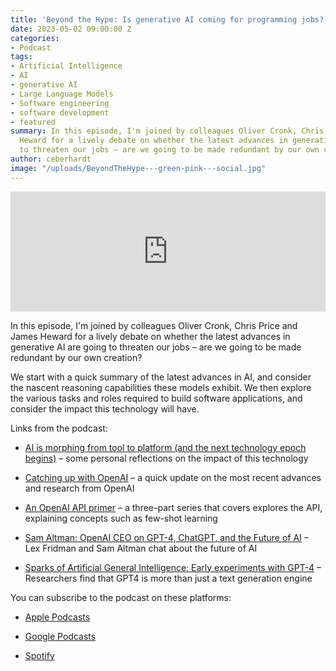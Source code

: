 ```yaml
---
title: 'Beyond the Hype: Is generative AI coming for programming jobs?'
date: 2023-05-02 09:00:00 Z
categories:
- Podcast
tags:
- Artificial Intelligence
- AI
- generative AI
- Large Language Models
- Software engineering
- software development
- featured
summary: In this episode, I'm joined by colleagues Oliver Cronk, Chris Price and James
  Heward for a lively debate on whether the latest advances in generative AI are going
  to threaten our jobs – are we going to be made redundant by our own creation?
author: ceberhardt
image: "/uploads/BeyondTheHype---green-pink---social.jpg"
---
```


<iframe title="Embed Player" src="https://play.libsyn.com/embed/episode/id/26634822/height/192/theme/modern/size/large/thumbnail/yes/custom-color/ffffff/time-start/00:00:00/playlist-height/200/direction/backward/download/yes" height="192" width="100%" scrolling="no" allowfullscreen="" webkitallowfullscreen="true" mozallowfullscreen="true" oallowfullscreen="true" msallowfullscreen="true" style="border: none;"></iframe>

In this episode, I'm joined by colleagues Oliver Cronk, Chris Price and James Heward for a lively debate on whether the latest advances in generative AI are going to threaten our jobs – are we going to be made redundant by our own creation?

We start with a quick summary of the latest advances in AI, and consider the nascent reasoning capabilities these models exhibit. We then explore the various tasks and roles required to build software applications, and consider the impact this technology will have.

Links from the podcast:

* [AI is morphing from tool to platform (and the next technology epoch begins)](https://blog.scottlogic.com/2023/03/31/the-new-ai-platform.html) – some personal reflections on the impact of this technology

* [Catching up with OpenAI](https://blog.scottlogic.com/2023/04/12/catching-up-with-openai.html) – a quick update on the most recent advances and research from OpenAI

* [An OpenAI API primer](https://blog.scottlogic.com/2021/08/31/a-primer-on-the-openai-api-1.html) – a three-part series that covers explores the API, explaining concepts such as few-shot learning

* [Sam Altman: OpenAI CEO on GPT-4, ChatGPT, and the Future of AI](https://www.youtube.com/watch?v=L_Guz73e6fw) – Lex Fridman and Sam Altman chat about the future of AI

* [Sparks of Artificial General Intelligence: Early experiments with GPT-4](https://arxiv.org/abs/2303.12712) – Researchers find that GPT4 is more than just a text generation engine

You can subscribe to the podcast on these platforms:

* [Apple Podcasts](https://podcasts.apple.com/dk/podcast/beyond-the-hype/id1612265563)

* [Google Podcasts](https://podcasts.google.com/feed/aHR0cHM6Ly9mZWVkcy5saWJzeW4uY29tLzM5NTE1MC9yc3M?sa=X&ved=0CAMQ4aUDahcKEwjAxKuhz_v7AhUAAAAAHQAAAAAQAQ)

* [Spotify](https://open.spotify.com/show/2BlwBJ7JoxYpxU4GBmuR4x)